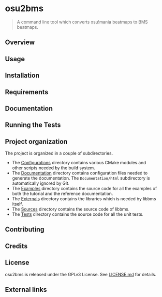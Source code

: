 # osu2bms

> A command line tool which converts osu!mania beatmaps to BMS beatmaps.

## Overview

## Usage

## Installation

## Requirements

## Documentation

## Running the Tests

## Project organization

The project is organized in a couple of subdirectories.
- The [Configurations](Configurations) directory contains various CMake modules
  and other scripts needed by the build system.
- The [Documentation](Documentation) directory contains configuration files
  needed to generate the documentation. The `Documentation/html` subdirectory
  is automatically ignored by Git.
- The [Examples](Examples) directory contains the source code for all the
  examples of both the tutorial and the reference documentation.
- The [Externals](Externals) directory contains the libraries which is needed
  by libbms itself.
- The [Sources](Sources) directory contains the source code of libbms.
- The [Tests](Tests) directory contains the source code for all the unit tests.

## Contributing

## Credits

## License
osu2bms is released under the GPLv3 License. See [LICENSE.md](LICENSE.md) for details.

## External links
